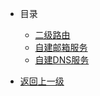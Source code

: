 
* 目录
  * [二级路由](/homelab/openwrt.md)
  * [自建邮箱服务](/homelab/ewomail.md)
  * [自建DNS服务](/homelab/powerdns.md)

* [返回上一级](/#Welcome)
